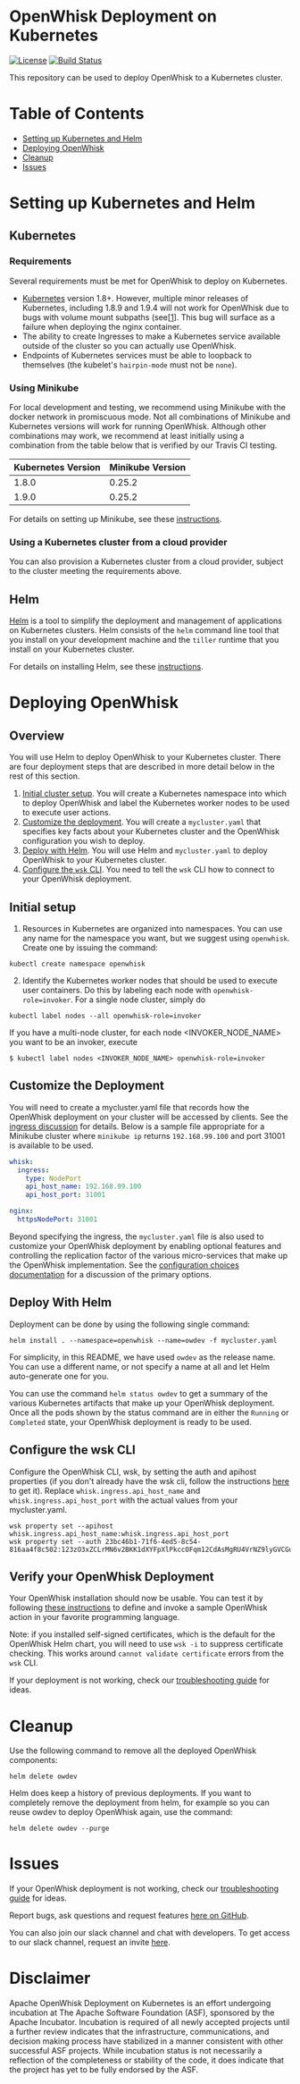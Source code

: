 <!--
#
# Licensed to the Apache Software Foundation (ASF) under one or more
# contributor license agreements.  See the NOTICE file distributed with
# this work for additional information regarding copyright ownership.
# The ASF licenses this file to You under the Apache License, Version 2.0
# (the "License"); you may not use this file except in compliance with
# the License.  You may obtain a copy of the License at
#
#     http://www.apache.org/licenses/LICENSE-2.0
#
# Unless required by applicable law or agreed to in writing, software
# distributed under the License is distributed on an "AS IS" BASIS,
# WITHOUT WARRANTIES OR CONDITIONS OF ANY KIND, either express or implied.
# See the License for the specific language governing permissions and
# limitations under the License.
#
-->

# OpenWhisk Deployment on Kubernetes

[![License](https://img.shields.io/badge/license-Apache--2.0-blue.svg)](http://www.apache.org/licenses/LICENSE-2.0)
[![Build Status](https://travis-ci.org/apache/incubator-openwhisk-deploy-kube.svg?branch=master)](https://travis-ci.org/apache/incubator-openwhisk-deploy-kube)

This repository can be used to deploy OpenWhisk to a Kubernetes cluster.

# Table of Contents

* [Setting up Kubernetes and Helm](#setting-up-kubernetes-and-helm)
* [Deploying OpenWhisk](#deploying-openwhisk)
* [Cleanup](#cleanup)
* [Issues](#issues)

# Setting up Kubernetes and Helm

## Kubernetes

### Requirements

Several requirements must be met for OpenWhisk to deploy on Kubernetes.
* [Kubernetes](https://github.com/kubernetes/kubernetes) version 1.8+. However, multiple minor releases of Kubernetes, including 1.8.9 and 1.9.4 will not work for OpenWhisk due to bugs with volume mount subpaths (see[[1](https://github.com/kubernetes/kubernetes/issues/61076)]. This bug will surface as a failure when deploying the nginx container.
* The ability to create Ingresses to make a Kubernetes service available outside of the cluster so you can actually use OpenWhisk.
* Endpoints of Kubernetes services must be able to loopback to themselves (the kubelet's `hairpin-mode` must not be `none`).

### Using Minikube

For local development and testing, we recommend using Minikube with
the docker network in promiscuous mode.  Not all combinations of
Minikube and Kubernetes versions will work for running OpenWhisk.
Although other combinations may work, we recommend at least initially
using a combination from the table below that is verified by our
Travis CI testing.

| Kubernetes Version | Minikube Version |
--- | --- |
1.8.0 | 0.25.2 |
1.9.0 | 0.25.2 |

For details on setting up Minikube, see these [instructions](docs/minikube.md).

### Using a Kubernetes cluster from a cloud provider

You can also provision a Kubernetes cluster from a cloud provider, subject to the cluster meeting the requirements above.

## Helm

[Helm](https://github.com/kubernetes/helm) is a tool to simplify the
deployment and management of applications on Kubernetes clusters. Helm
consists of the `helm` command line tool that you install on your
development machine and the `tiller` runtime that you install on your
Kubernetes cluster.

For details on installing Helm, see these [instructions](docs/helm.md).

# Deploying OpenWhisk

## Overview

You will use Helm to deploy OpenWhisk to your Kubernetes cluster.
There are four deployment steps that are described in more
detail below in the rest of this section.
1. [Initial cluster setup](#initial-setup). You will create a
Kubernetes namespace into which to deploy OpenWhisk and label the
Kubernetes worker nodes to be used to execute user actions.
2. [Customize the deployment](#customize-the-deployment). You will
create a `mycluster.yaml` that specifies key facts about your
Kubernetes cluster and the OpenWhisk configuration you wish to
deploy.
3. [Deploy with Helm](#deploy-with-helm). You will use Helm and
`mycluster.yaml` to deploy OpenWhisk to your Kubernetes cluster.
4. [Configure the `wsk` CLI](#configure-the-wsk-cli). You need to
tell the `wsk` CLI how to connect to your OpenWhisk deployment.

## Initial setup

1. Resources in Kubernetes are organized into namespaces. You can use
any name for the namespace you want, but we suggest using
`openwhisk`. Create one by issuing the command:
```shell
kubectl create namespace openwhisk
```

2. Identify the Kubernetes worker nodes that should be used to execute
user containers.  Do this by labeling each node with
`openwhisk-role=invoker`.  For a single node cluster, simply do
```shell
kubectl label nodes --all openwhisk-role=invoker
```
If you have a multi-node cluster, for each node <INVOKER_NODE_NAME>
you want to be an invoker, execute
```shell
$ kubectl label nodes <INVOKER_NODE_NAME> openwhisk-role=invoker
```

## Customize the Deployment

You will need to create a mycluster.yaml file that records how the
OpenWhisk deployment on your cluster will be accessed by clients.  See
the [ingress discussion](./docs/ingress.md) for details. Below is a sample
file appropriate for a Minikube cluster where `minikube ip` returns
`192.168.99.100` and port 31001 is available to be used.

```yaml
whisk:
  ingress:
    type: NodePort
    api_host_name: 192.168.99.100
    api_host_port: 31001

nginx:
  httpsNodePort: 31001
```

Beyond specifying the ingress, the `mycluster.yaml` file is also used
to customize your OpenWhisk deployment by enabling optional features
and controlling the replication factor of the various micro-services
that make up the OpenWhisk implementation. See the [configuration
choices documentation](./docs/configurationChoices.md) for a
discussion of the primary options.

## Deploy With Helm

Deployment can be done by using the following single command:
```shell
helm install . --namespace=openwhisk --name=owdev -f mycluster.yaml
```
For simplicity, in this README, we have used `owdev` as the release name.
You can use a different name, or not specify a name at all and let
Helm auto-generate one for you.

You can use the command `helm status owdev` to get a summary
of the various Kubernetes artifacts that make up your OpenWhisk
deployment. Once all the pods shown by the status command are in
either the `Running` or `Completed` state, your OpenWhisk deployment
is ready to be used.

## Configure the wsk CLI

Configure the OpenWhisk CLI, wsk, by setting the auth and apihost
properties (if you don't already have the wsk cli, follow the
instructions [here](https://github.com/apache/incubator-openwhisk-cli)
to get it). Replace `whisk.ingress.api_host_name` and `whisk.ingress.api_host_port`
with the actual values from your mycluster.yaml.
```shell
wsk property set --apihost whisk.ingress.api_host_name:whisk.ingress.api_host_port
wsk property set --auth 23bc46b1-71f6-4ed5-8c54-816aa4f8c502:123zO3xZCLrMN6v2BKK1dXYFpXlPkccOFqm12CdAsMgRU4VrNZ9lyGVCGuMDGIwP
```

## Verify your OpenWhisk Deployment

Your OpenWhisk installation should now be usable.  You can test it by following
[these instructions](https://github.com/apache/incubator-openwhisk/blob/master/docs/actions.md)
to define and invoke a sample OpenWhisk action in your favorite programming language.

Note: if you installed self-signed certificates, which is the default
for the OpenWhisk Helm chart, you will need to use `wsk -i` to
suppress certificate checking.  This works around `cannot validate
certificate` errors from the `wsk` CLI.

If your deployment is not working, check our
[troubleshooting guide](./docs/troubleshooting.md) for ideas.

# Cleanup

Use the following command to remove all the deployed OpenWhisk components:
```shell
helm delete owdev
```
Helm does keep a history of previous deployments.  If you want to
completely remove the deployment from helm, for example so you can
reuse owdev to deploy OpenWhisk again, use the command:
```shell
helm delete owdev --purge
```

# Issues

If your OpenWhisk deployment is not working, check our
[troubleshooting guide](./docs/troubleshooting.md) for ideas.

Report bugs, ask questions and request features [here on GitHub](../../issues).

You can also join our slack channel and chat with developers. To get access to our slack channel, request an invite [here](http://slack.openwhisk.org).

# Disclaimer

Apache OpenWhisk Deployment on Kubernetes is an effort undergoing incubation at The Apache Software Foundation (ASF), sponsored by the Apache Incubator. Incubation is required of all newly accepted projects until a further review indicates that the infrastructure, communications, and decision making process have stabilized in a manner consistent with other successful ASF projects. While incubation status is not necessarily a reflection of the completeness or stability of the code, it does indicate that the project has yet to be fully endorsed by the ASF.
